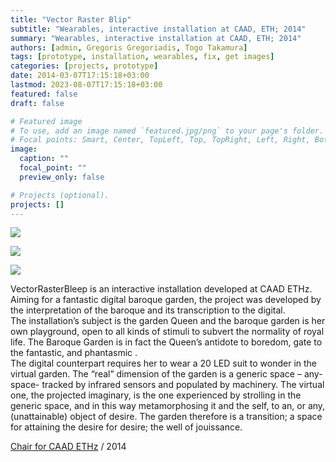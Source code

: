 ```yaml
---
title: "Vector Raster Blip"
subtitle: "Wearables, interactive installation at CAAD, ETH; 2014"
summary: "Wearables, interactive installation at CAAD, ETH; 2014"
authors: [admin, Gregoris Gregoriadis, Togo Takamura]
tags: [prototype, installation, wearables, fix, get images]
categories: [projects, prototype]
date: 2014-03-07T17:15:18+03:00
lastmod: 2023-08-07T17:15:18+03:00
featured: false
draft: false

# Featured image
# To use, add an image named `featured.jpg/png` to your page's folder.
# Focal points: Smart, Center, TopLeft, Top, TopRight, Left, Right, BottomLeft, Bottom, BottomRight.
image:
  caption: ""
  focal_point: ""
  preview_only: false

# Projects (optional).
projects: []
---
```


[![](http://studioany.com/wp-content/uploads/2015/12/suit1_mBr-1000x600.jpg)](http://studioany.com/projects/vectorrasterbleep/none)

![](http://studioany.com/wp-content/uploads/2015/12/setup670-01-1-1000x600.jpg)

![](http://studioany.com/wp-content/uploads/2015/12/setup670-02-1-1000x600.jpg)

VectorRasterBleep is an interactive installation developed at CAAD ETHz. Aiming for a fantastic digital baroque garden, the project was developed by the interpretation of the baroque and its transcription to the digital.  
The installation’s subject is the garden Queen and the baroque garden is her own playground, open to all kinds of stimuli to subvert the normality of royal life. The Baroque Garden is in fact the Queen’s antidote to boredom, gate to the fantastic, and phantasmic .  
The digital counterpart requires her to wear a 20 LED suit to wonder in the virtual garden. The “real” dimension of the garden is a generic space – any-space- tracked by infrared sensors and populated by machinery. The virtual one, the projected imaginary, is the one experienced by strolling in the generic space, and in this way metamorphosing it and the self, to an, or any, (unattainable) object of desire. The garden therefore is a transition; a space for attaining the desire for desire; the well of jouissance.

[Chair for CAAD ETHz](http://caad.ethz.ch/) / 2014